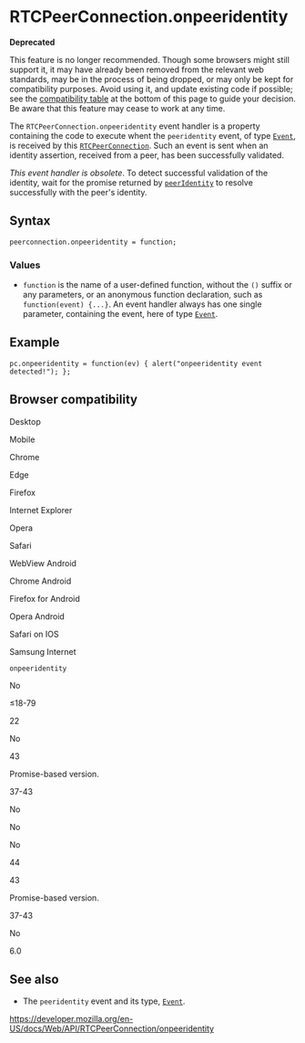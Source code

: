 RTCPeerConnection.onpeeridentity
================================

**Deprecated**

This feature is no longer recommended. Though some browsers might still support it, it may have already been removed from the relevant web standards, may be in the process of being dropped, or may only be kept for compatibility purposes. Avoid using it, and update existing code if possible; see the [compatibility table](#browser_compatibility) at the bottom of this page to guide your decision. Be aware that this feature may cease to work at any time.

The `RTCPeerConnection.onpeeridentity` event handler is a property containing the code to execute whent the `peeridentity` event, of type [`Event`](../event), is received by this [`RTCPeerConnection`](../rtcpeerconnection). Such an event is sent when an identity assertion, received from a peer, has been successfully validated.

*This event handler is obsolete*. To detect successful validation of the identity, wait for the promise returned by [`peerIdentity`](peeridentity) to resolve successfully with the peer's identity.

Syntax
------

    peerconnection.onpeeridentity = function;

### Values

-   `function` is the name of a user-defined function, without the `()` suffix or any parameters, or an anonymous function declaration, such as `function(event) {...}`. An event handler always has one single parameter, containing the event, here of type [`Event`](../event).

Example
-------

    pc.onpeeridentity = function(ev) { alert("onpeeridentity event detected!"); };

Browser compatibility
---------------------

Desktop

Mobile

Chrome

Edge

Firefox

Internet Explorer

Opera

Safari

WebView Android

Chrome Android

Firefox for Android

Opera Android

Safari on IOS

Samsung Internet

`onpeeridentity`

No

≤18-79

22

No

43

Promise-based version.

37-43

No

No

No

44

43

Promise-based version.

37-43

No

6.0

See also
--------

-   The `peeridentity` event and its type, [`Event`](../event).

<a href="https://developer.mozilla.org/en-US/docs/Web/API/RTCPeerConnection/onpeeridentity" class="_attribution-link">https://developer.mozilla.org/en-US/docs/Web/API/RTCPeerConnection/onpeeridentity</a>
